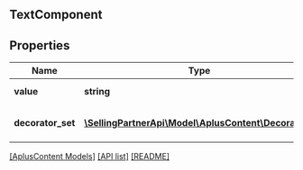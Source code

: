 ## TextComponent

## Properties

Name | Type | Description | Notes
------------ | ------------- | ------------- | -------------
**value** | **string** | The actual plain text. |
**decorator_set** | [**\SellingPartnerApi\Model\AplusContent\Decorator[]**](Decorator.md) | A set of content decorators. | [optional]

[[AplusContent Models]](../) [[API list]](../../Api) [[README]](../../../README.md)

